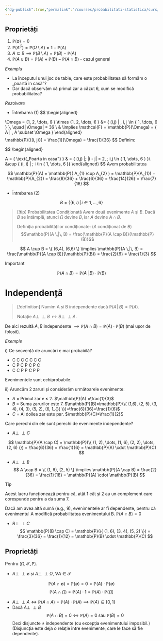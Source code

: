 ```yaml
---
{"dg-publish":true,"permalink":"/courses/probabilitati-statistica/curs/c2-ps/"}
---
```


## Proprietăți 

1. $\mathbb{P}(\emptyset) = 0$
2. $\mathbb{P}(A^C) = \mathbb{P}(\Omega \setminus A) = 1 - \mathbb{P}(A)$
3. $A \subseteq B \implies \mathbb{P} (B \setminus A) = \mathbb{P}(B) - \mathbb{P}(A)$
4. $\mathbb{P}(A \cup B) = \mathbb{P}(A) + \mathbb{P}(B) - \mathbb{P}(A \cap B)$ - cazul general

*Exemplu*

- La începutul unui joc de table, care este probabilitatea să formăm o „poartă în casă”? 
- Dar dacă observăm că primul zar a căzut 6, cum se modifică probabilitatea? 

*Rezolvare*

-  Întrebarea (1)
$$
\begin{aligned}

\Omega = \{1, 2, \dots, 6  \} \times \{1, 2, \dots, 6 \} &= \{  (i,j) | \, i, j \in \{ 1, \dots, 6 \} \}, \quad |\Omega| = 36 \\ 
& \implies \mathcal{F} = \mathbb{P}(\Omega) = \{ A | \, A \subset \Omega \}
\end{aligned}
$$
$$
\mathbb{P}(\{(i, j)\}) = \frac{1}{\Omega} = \frac{1}{36}
$$
Definim: 

$$
\begin{aligned}

A = \{  \text{„Poarta in casa"} \} & = \{ (i,j) |\; |i - j| = 2, \; i,j \in \{ 1, \dots, 6 \} \}\\ &\cup \{  (i, i) | \;  i \in \{ 1, \dots, 6 \}\}
\end{aligned}
$$
Avem probabilitatea 

$$
\mathbb{P}(A) = \mathbb{P}(  A_{1} \cup A_{2} ) = \mathbb{P}(A_{1}) + \mathbb{P}(A_{2}) = \frac{8}{36} + \frac{6}{36} = \frac{14}{26} = \frac{7}{18}
$$
- Întrebarea (2)

$$
B = \{  (6, i) \,|\, i \in {1, \dots, 6}\}
$$

>[!tip] Probabilitatea Condiționată 
>Avem două evenimente $A$ și $B$. Dacă $B$ se întâmplă, atunci $\Omega$ devine $B$, iar $A$ devine $A \cap B$.
>
>Definiția probabilităților condiționate: ($A$ condiționat de $B$)
>$$\mathbb{P}(A \,|\, B) = \frac{\mathbb{P}(A \cap B)}{\mathbb{P}(B)}$$

$$
A \cup B = \{ (6,4), (6,6) \} \implies \mathbb{P}(A \,|\, B) = \frac{\mathbb{P}(A \cap B)}{\mathbb{P}(B)} = \frac{2}{6} = \frac{1}{3}
$$
>[!important]
>$$\mathbb{P}(A \cap B) = \mathbb{P}(A \,|\, B) \cdot \mathbb{P}(B)$$

# Independență 

>[!definition]
>Numim A și B independente dacă $\mathbb{P}(A \,|\, B) = \mathbb{P}(A)$.
>
>Notație $A \perp \!\!\! \perp B \leftrightarrow B \perp \!\!\! \perp A$.

De aici rezultă $A, B$ independente $\implies \mathbb{P}(A \cap B) = \mathbb{P}(A) \cdot \mathbb{P}(B)$ (mai ușor de folosit). 

*Exemple*

i) Ce secvență de aruncări e mai probabilă? 

- C C C C C C C 
- C P C P C P C 
- C C P P C P P

Evenimentele sunt echiprobabile.

ii) Aruncăm 2 zaruri și considerăm următoarele evenimente: 
- $A$ = Primul zar e $\leq$ 2. $\mathbb{P}(A) =\frac{1}{3}$
- $B$ = Suma zarurilor este 7. $\mathbb{P}(B)=\mathbb{P}(\{ (1,6), (2, 5), (3, 4), (4, 3), (5, 2), (6, 1_{}) \})=\frac{6}{36}=\frac{1}{6}$
- $C$ = Al doilea zar este par. $\mathbb{P}(C)=\frac{1}{2}$

Care perechi din ele sunt perechi de evenimente independente?

- $A \perp \!\!\! \perp C$

$$
\mathbb{P}(A \cap C) = \mathbb{P}(\{ (1, 2), \dots, (1, 6), (2, 2), \dots, (2, 6) \}) = \frac{6}{36} = \frac{1}{6} = \mathbb{P}(A) \cdot \mathbb{P}(C)
$$
- $A \perp \!\!\! \perp B$
$$
A \cap B = \{  (1, 6), (2, 5) \} \implies \mathbb{P}(A \cap B) = \frac{2}{36} = \frac{1}{18} =  \mathbb{P}(A) \cdot \mathbb{P}(B)
$$

>[!tip]
>Acest lucru funcționează pentru că, atât 1 cât și 2 au un complement care corespunde pentru a da suma 7. 
>
>Dacă am avea altă sumă (e.g., 9), evenimentele ar fi dependente, pentru că evenimentul A modifică probabilitatea evenimentului B. $\mathbb{P}(A \cap B) = 0$


- $B \perp \!\!\! \perp  C$
$$
\mathbb{P}(B \cap C) = \mathbb{P}(\{ (1, 6), (3, 4), (5, 2) \}) = \frac{3}{36} = \frac{1}{12} = \mathbb{P}(B) \cdot \mathbb{P}(C)
$$

## Proprietăți 

Pentru $(\Omega, \mathcal{F}, \mathbb{P})$.

- $A \perp \!\!\! \perp \emptyset$  și $A \perp \!\!\! \perp \Omega$, $\forall A \in \mathcal{F}$

$$
\mathbb{P}(A \cap \emptyset) = \mathbb{P}(\emptyset) = 0 = \mathbb{P}(A) \cdot \mathbb{P}(\emptyset)
$$
$$
\mathbb{P}(A \cap \Omega) = \mathbb{P}(A) \cdot 1= \mathbb{P}(A) \cdot \mathbb{P}(\Omega)
$$
- $A \perp \!\!\! \perp A \Leftrightarrow \mathbb{P}(A \cap A) = \mathbb{P}(A) \cdot \mathbb{P}(A)\implies \mathbb{P}(A)\in \{ 0, 1 \}$ 
- Dacă $A\perp \!\!\! \perp B$
$$
\mathbb{P}(A \cap B) = 0 \Leftrightarrow \mathbb{P}(A) = 0 \text{ sau } \mathbb{P}(B) = 0
$$
Deci disjuncte $\neq$ independente (cu excepția evenimentului imposibil.) (Disjuncția este deja o relație între evenimente, care le face să fie dependente). 

